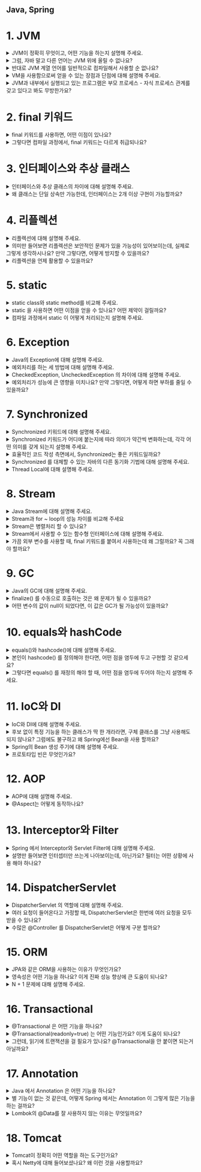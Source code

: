 ## Java, Spring

# 1. JVM

<details>
<summary>JVM이 정확히 무엇이고, 어떤 기능을 하는지 설명해 주세요.</summary>

- JVM은 자바 바이트코드를 실행해주는 가상 머신으로, 자바 프로그램의 런타임 환경을 제공하는 역할을 합니다. 작성된 자바 코드는 컴파일되면 `.class`라는 바이트코드로 변환되고, 이 바이트코드를 실제 머신 코드로 변환해서 실행해주는 것이 JVM입니다.

- 이 과정을 통해 자바는 플랫폼 독립성을 가지게 되고, Write Once, Run Anywhere를 실현할 수 있습니다. (한 번만 작성하면 어디서든 실행 가능!)

![img_jyj.png](img%2Fimg_jyj.png)

</details>

<details>
<summary>그럼, 자바 말고 다른 언어는 JVM 위에 올릴 수 없나요?</summary>

- 가능합니다. JVM은 바이트코드를 실행하는 범용 실행 환경이기 때문에, Kotlin, Groovy, Scala 같은 언어들도 JVM 위에서 실행될 수 있습니다.

</details>

<details>
<summary>반대로 JVM 계열 언어를 일반적으로 컴파일해서 사용할 순 없나요?</summary>

- 기본적으로는 JVM 언어는 JVM 바이트코드를 생성하도록 설계되어 있어서, 일반적인 네이티브 바이너리로 바로 컴파일해서 실행하는 건 어렵습니다.

- 하지만 예외적으로 GraalVM이나 Kotlin/Native와 같은 도구를 사용하면 JVM 언어도 네이티브 바이너리로 컴파일이 가능합니다. 코드를 JVM 없이 실행할 수 있도록 모든 기능을 컴파일 타임에 고정해서 미리 만들어 줍니다.

- 다만 이 경우 JVM의 GC, 런타임 최적화 같은 이점은 포기해야 합니다. JVM의 주요 이점은 "런타임 환경"에서 제공하는 것이고, GC(가비지 컬렉션)는 더 이상 사용되지 않는 메모리를 자동으로 회수하는 기능이며, JIT 컴파일 최적화도 있습니다.

</details>

<details>
<summary>VM을 사용함으로써 얻을 수 있는 장점과 단점에 대해 설명해 주세요.</summary>

- 장점은 플랫폼 독립성과 안정성, 런타임 최적화입니다. JVM만 있다면 어떤 운영체제에서도 자바 코드를 실행할 수 있고, 런타임 중 JIT 컴파일러를 통해 코드가 최적화되기도 합니다. 또한 JVM이 예외 처리나 메모리 관리(GC)를 담당하므로 개발자는 비즈니스 로직에 집중할 수 있습니다.

- 단점은 성능과 자원 사용 측면입니다. VM 위에서 동작하다 보니 네이티브 코드보다는 실행 속도가 느리고, JVM 자체도 메모리와 CPU 자원을 별도로 사용하기 때문에 무거운 환경에서는 부담이 될 수 있습니다.

</details>

<details>
<summary>JVM과 내부에서 실행되고 있는 프로그램은 부모 프로세스 - 자식 프로세스 관계를 갖고 있다고 봐도 무방한가요?</summary>

- 아니요, 일반적으로는 부모-자식 프로세스 관계가 아닙니다.

- 실제 관계는 JVM이 하나의 프로세스로 실행되고, Java 애플리케이션은 JVM 내부의 스레드로 실행되는 단일 프로세스 - 스레드 관계입니다.

- 예외 상황으로는 ProcessBuilder를 사용하여 외부 프로세스를 실행하는 경우에만 JVM이 부모 프로세스가 됩니다. 장점은 스레드가 자원 공유를 통해 효율적으로 통신하고 작업 처리할 수 있다는 점입니다.

</details>

# 2. final 키워드

<details>
<summary>final 키워드를 사용하면, 어떤 이점이 있나요?</summary>

- final 키워드는 불변성을 보장하기 때문에 코드 안정성이 증가합니다. 특히 안전한 공유 객체가 되어 멀티스레드 환경에서 동기화 문제를 줄일 수 있습니다.

- 핵심 기능으로는 final 변수는 값 변경을 방지하여 상수화하고, final 메서드는 오버라이딩을 방지하며, final 클래스는 상속을 방지합니다. 이렇게 해서 안전한 공유 객체로 사용할 수 있습니다.

</details>

<details>
<summary>그렇다면 컴파일 과정에서, final 키워드는 다르게 취급되나요?</summary>

- 네, final 키워드는 컴파일 과정에서 특별하게 취급됩니다. final이 붙은 기본형 상수나 문자열 상수는 컴파일 시점에 값이 코드에 직접 삽입됩니다. 이런 것을 compile-time constant라고 부르며, JVM은 해당 클래스를 로딩하지 않고도 값을 사용할 수 있습니다.

</details>

# 3. 인터페이스와 추상 클래스

<details>
<summary>인터페이스와 추상 클래스의 차이에 대해 설명해 주세요.</summary>

- 인터페이스와 추상 클래스 모두 다형성을 제공하지만, 목적과 구조가 다릅니다.

- 추상 클래스는 상속받을 클래스들이 공통으로 가지는 메서드와 필드가 많아 중복 멤버 통합이 필요할 때 사용합니다. extends 키워드를 사용하고 단일 상속만 가능하며, 공통 기능을 제공하여 재사용성을 향상시킵니다.

- 인터페이스는 애플리케이션의 기능을 정의해야 하지만 그 구현 방식이나 대상에 대해 추상화할 때 사용합니다. implements 키워드를 사용하고 다중 구현이 가능하며, 클래스와 별도로 구현 객체가 같은 동작을 한다는 것을 보장합니다.

</details>

<details>
<summary>왜 클래스는 단일 상속만 가능한데, 인터페이스는 2개 이상 구현이 가능할까요?</summary>

- 클래스 단일 상속 제한 이유는 다이아몬드 문제 때문입니다. 두 개 이상의 클래스에서 상속받을 때 같은 메서드가 구현되어 있을 경우, 자식 클래스에 어떤 메서드를 상속받아야 하는지 모호해지는 문제가 발생할 수 있고, 상속 구조가 복잡해져 유지보수가 어려워집니다.

- 인터페이스 다중 구현이 가능한 이유는 메서드 구현을 강제하지만, 메서드의 구현은 자식 클래스가 담당하기 때문입니다. 메서드 충돌 시 오버라이딩을 통해 충돌을 해결할 수 있고, "동일한 실행"을 보장하기 위한 계약이므로 다중 구현이 자연스럽습니다.

</details>

# 4. 리플렉션

<details>
<summary>리플렉션에 대해 설명해 주세요.</summary>

- 리플렉션(Reflection)은 실행 시간(런타임)에 클래스, 메서드, 필드 등의 정보를 동적으로 조회하고 조작할 수 있는 기능입니다. 특히 스프링 프레임워크에서는 리플렉션을 사용해서 많은 핵심 기능들을 구현합니다. 의존성 주입 등이 대표적인 예시입니다.

</details>

<details>
<summary>의미만 들어보면 리플렉션은 보안적인 문제가 있을 가능성이 있어보이는데, 실제로 그렇게 생각하시나요? 만약 그렇다면, 어떻게 방지할 수 있을까요?</summary>

- 네, 리플렉션을 사용하면 기본적으로 접근할 수 없는 private 필드나 메서드에 접근하고 이를 수정할 수 있습니다. 클래스 설계자가 의도한 방식이 아니기 때문에 보안에 취약점이 발생할 수 있습니다.

- 또한 리플렉션을 사용하여 특정 부분을 동적으로 변경해 악성 코드를 삽입하거나 실행할 수 있습니다. 이를 방지하기 위해 보안관리자를 활성화하여 리플렉션을 사용할 수 있는 코드와 사용할 수 없는 코드를 구분하거나, setAccessible(false)로 하여 꼭 필요한 경우에만 공개합니다.

</details>

<details>
<summary>리플렉션을 언제 활용할 수 있을까요?</summary>

- 리플렉션은 주로 프레임워크와 라이브러리 개발에서 많이 사용됩니다. 스프링 프레임워크의 경우 의존성 주입(DI)이나 AOP 프록시 생성 시 클래스 정보를 동적으로 분석하여 빈을 생성하고 주입하는 데 활용합니다.
    - 스프링에서 리플렉션 동작 과정을 자세히 보면, 먼저 @Component나 @Service 같은 어노테이션이 붙은 클래스를 스캔할 때 리플렉션을 사용하여 해당 클래스의 메타데이터를 읽어옵니다. 그 다음 @Autowired나 @Resource 같은 의존성 주입 시에는 리플렉션으로 필드나 생성자의 타입 정보를 분석하여 적절한 빈을 찾아서 주입합니다.
    - AOP의 경우 @Transactional 같은 어노테션이 붙은 메서드를 찾기 위해 리플렉션으로 메서드 정보를 분석하고, 프록시 객체를 생성할 때도 원본 메서드의 시그니처를 리플렉션으로 파악하여 메서드 호출을 가로채는 구조를 만듭니다.

- 또한 JUnit과 같은 테스트 프레임워크에서는 테스트 클래스의 메서드를 동적으로 찾아서 실행하거나, Mockito 같은 모킹 라이브러리에서는 프록시 객체를 생성할 때 리플렉션을 사용합니다.

</details>

# 5. static

<details>
<summary>static class와 static method를 비교해 주세요.</summary>

- static class는 주로 내부 클래스에서 사용되며, 외부 클래스의 인스턴스 없이 독립적으로 동작할 수 있도록 합니다. 외부 참조 문제를 해결하여 외부 인스턴스 참조로 인한 메모리 누수 현상을 방지하고, 클래스 정의를 위한 것입니다.

- static method는 특정 객체가 아닌 클래스 자체에서 호출할 수 있는 메서드로, 주로 유틸리티 함수나 공통 기능을 구현하는 데 사용됩니다. 특정 동작을 수행하는 것이고, 두 개 모두 인스턴스 없이 호출 가능하다는 공통점이 있습니다.

</details>

<details>
<summary>static 을 사용하면 어떤 이점을 얻을 수 있나요? 어떤 제약이 걸릴까요?</summary>

- 이점으로는 메모리 최적화가 있습니다. 객체를 생성하지 않고도 멤버에 접근할 수 있어 성능 향상의 이점이 있고, 고정된 영역만 사용하여 메모리 낭비를 방지할 수 있습니다.

- 제약으로는 메모리 누수 가능성이 있습니다. static으로 선언된 멤버는 JVM의 heap 영역이 아닌 method area에 저장되고 GC의 대상이 아니므로 메모리 누수가 발생할 수 있습니다. 또한 객체지향 원칙을 위반하고, 프로그램 종료 시까지 메모리가 할당되어 남발 시 메모리와 프로그램 성능이 저하될 수 있습니다.

</details>

<details>
<summary>컴파일 과정에서 static 이 어떻게 처리되는지 설명해 주세요.</summary>

- 컴파일 단계에서 .class 파일에 static 멤버가 존재하면, 객체 생성 없이도 접근 가능하도록 바이트 코드가 생성됩니다. JVM이 실행될 때는 Method Area에 static 멤버가 저장되고 런타임 시에 static 멤버는 객체 생성과 관계없이 접근이 가능합니다. 메모리 할당은 객체가 heap 영역 메모리에 올라가기 전에 호출해서 사용할 수 있습니다.

</details>

# 6. Exception

<details>
<summary>Java의 Exception에 대해 설명해 주세요.</summary>

- Exception은 프로그램 실행 중에 발생할 수 있는 오류 상황을 처리하기 위한 Java의 메커니즘입니다. 예외의 정의는 사용자의 조작이나 개발자의 코딩 실수 등으로 발생하는 오류이고, 예외 처리의 목적은 프로그램이 비정상적으로 종료되는 것을 방지하고, 오류 상황에 대한 적절한 대응을 하는 것입니다.

</details>

<details>
<summary>예외처리를 하는 세 방법에 대해 설명해 주세요.</summary>

- 첫 번째는 예외 복구입니다. 예외 상황을 파악하고 문제를 해결해서 정상 상태로 되돌려놓는 방법으로, 예외가 발생하더라도 일정 수만큼 재시도하여 예외 복구를 시도합니다.

- 두 번째는 예외 처리 회피입니다. 예외 처리를 직접 담당하지 않고 호출한 쪽으로 던져 회피하는 방법으로, 호출한 쪽에서 예외를 처리하는 것이 바람직할 때 사용합니다.

- 세 번째는 예외 전환입니다. 회피 방법과 비슷하게 메서드 밖으로 예외를 던지지만, 더 명확한 의미를 가진 예외로 변경해서 예외를 던지는 방법입니다.

</details>

<details>
<summary>CheckedException, UncheckedException 의 차이에 대해 설명해 주세요.</summary>

- CheckedException은 개발자가 반드시 예외처리해야 하는 오류입니다. 미처리 시 컴파일 에러가 발생하고, 복구 가능성이 있는 예외로 IOException, SQLException 등이 대표적입니다.

- UncheckedException은 예외처리를 하지 않아도 컴파일 에러가 발생하지 않습니다. RuntimeException 클래스를 상속받는 예외들로, 복구 가능성이 없는 예외로 NullPointerException, ArrayIndexOutOfBoundsException 등이 대표적입니다. 예상치 못한 상황에서 발생하는 것이 아니므로 굳이 예외 처리를 강제하지 않습니다.

</details>

<details>
<summary>예외처리가 성능에 큰 영향을 미치나요? 만약 그렇다면, 어떻게 하면 부하를 줄일 수 있을까요?</summary>

- 네, 예외처리가 성능에 영향을 미칠 수 있습니다. 성능 영향 요인으로는 스택 트레이스 캡처가 있습니다. JVM이 exception handler가 포함된 메서드를 찾기 위해 call stack을 검색하는 비용이 발생하고, 예외 객체 생성으로 인한 오버헤드가 있습니다.

- 부하를 줄이는 방법으로는 입력 값을 사전에 검증하여 예외 발생을 최소화하고, 예외 객체를 캐싱하여 재사용하며, 예외를 정상적인 제어 흐름으로 사용하지 않는 것입니다. 또한 커스텀 예외에서 fillInStackTrace를 오버라이드하여 스택 트레이스 생성 비용을 줄일 수 있습니다.

</details>

# 7. Synchronized

<details>
<summary>Synchronized 키워드에 대해 설명해 주세요.</summary>

- Synchronized 키워드는 자바에서 멀티스레드 환경에서 동기화를 보장하기 위해 사용하는 키워드입니다. 동작 원리는 공유자원에 여러 스레드가 동시에 접근하지 못하도록 락을 걸어 데이터 일관성을 유지하는 것입니다. 임계 영역(Critical Section)은 공유데이터가 사용되는 부분을 의미하며, 자바에서는 이 부분에 synchronized 키워드를 사용합니다.

</details>

<details>
<summary>Synchronized 키워드가 어디에 붙는지에 따라 의미가 약간씩 변화하는데, 각각 어떤 의미를 갖게 되는지 설명해 주세요.</summary>

- synchronized method는 인스턴스 단위로 lock을 걸지만, synchronized 키워드가 붙은 메소드들에 대해서만 lock을 공유합니다. synchronized 메소드를 호출하는 순간, 모든 synchronized 메소드에 lock이 걸려 다른 스레드가 어떠한 synchronized 메소드를 호출할 수 없습니다.

- static synchronized method는 인스턴스가 아닌 클래스 단위로 lock을 공유합니다. 인스턴스 단위에 거는 lock은 공유되지 않아 동기화 이슈가 발생할 수 있습니다.

- synchronized block은 synchronized 인자 값으로 this를 사용하면 block을 통해 만들어진 스레드는 lock을 공유하고, static이 추가되면 클래스 단위로 lock을 공유합니다.

</details>

<details>
<summary>효율적인 코드 작성 측면에서, Synchronized는 좋은 키워드일까요?</summary>

- 멀티스레드 환경에서 데이터 정합성을 유지해야 하는 상황이라면 좋은 키워드입니다. 하지만 주의사항이 있습니다. 락을 획득하고 해제하는 과정에서 성능 저하가 발생하고, 경합 상태에서 병목이 심해지는 경향이 있으며, 단순한 읽기 작업에서도 불필요한 lock이 적용되면 속도 저하가 발생합니다. 또한 스레드 대기와 데드락의 위험성이 존재합니다. 결론적으로 상황에 맞게 사용해야 하며, 과도한 동기화는 성능 저하를 일으킬 수 있습니다.

</details>

<details>
<summary>Synchronized 를 대체할 수 있는 자바의 다른 동기화 기법에 대해 설명해 주세요.</summary>

- Concurrent Collections을 활용한 방법이 있습니다. 이를 통해 멀티스레드 환경에서 안전한 컬렉션 관리를 수행할 수 있으며, 읽기와 쓰기 병행 작업이 많을 때 synchronized보다 효율적입니다.

- Atomic 패키지를 활용하여 thread-safe한 연산을 수행할 수 있습니다. CAS(Compare-And-Swap) 연산을 통해 동기화를 제공합니다.

- ReentrantLock은 synchronized보다 더 유연한 락 관리가 가능하고, 공정성(fairness) 설정, 타임아웃 설정 등을 지원합니다.

- ReadWriteLock은 읽기와 쓰기를 분리하여 성능을 향상시킬 수 있습니다.

- CompletableFuture는 비동기 프로그래밍을 통한 동시성 처리를 제공합니다.

</details>

<details>
<summary>Thread Local에 대해 설명해 주세요.</summary>

- ThreadLocal은 Java에서 지원하는 Thread Safe한 기술로, 멀티 스레드 환경에서 각각의 스레드가 개별적으로 데이터를 저장하고 관리할 수 있도록 도와줍니다. 핵심 특징으로는 각 스레드가 별도의 저장공간을 할당받아 각 상태를 가질 수 있고, 멀티스레드 환경에서도 데이터 충돌 없이 안전하게 사용할 수 있습니다.

- 주의사항으로는 WAS 환경에서 Thread pool 기반으로 동작하므로 ThreadLocal 사용 후 비워주지 않으면 다른 사용자가 기존에 세팅된 ThreadLocal의 데이터를 공유할 수 있습니다. 메모리 누수 방지를 위해 Thread의 사용이 끝나는 시점에 ThreadLocal을 초기화할 필요가 있습니다. 사용처로는 Spring Security 내 context 보관 등이 있습니다.

</details>

# 8. Stream

<details>
<summary>Java Stream에 대해 설명해 주세요.</summary>

- Stream은 데이터 처리 파이프라인을 위한 API입니다. 

- 실제 개발에서 자주 사용하는 방식:
  - 컬렉션 데이터를 필터링할 때: filter()로 조건에 맞는 데이터만 추출
  - 데이터 변환할 때: map()으로 객체를 다른 형태로 변환
  - 데이터를 수집할 때: collect()로 결과를 리스트나 맵으로 모음
  - 데이터 개수나 합계를 구할 때: count(), sum() 등으로 집계

- Stream의 장점은 함수형 프로그래밍 스타일을 지원한다는 점이고, 지연 평가로 실제로 결과가 필요할 때까지 처리를 미룰 수 있습니다. 또한 원본 데이터를 건드리지 않아서 안전하게 사용할 수 있습니다.

</details>

<details>
<summary>Stream과 for ~ loop의 성능 차이를 비교해 주세요</summary>

- 일반적으로 Stream이 for loop보다 더 느립니다. 성능 차이 이유로는 for loop는 개념이 오래되어 JVM 내부에서 최적화가 잘 되어 있지만, Stream은 함수형 프로그래밍 특징인 불변성을 위해 복사를 해 메모리 증가, 오버헤드 등으로 속도가 느립니다.

- 단순한 반복 작업은 for loop가 유리하지만, 복잡한 데이터 처리나 가독성이 중요한 경우는 Stream이 유리합니다.

</details>

<details>
<summary>Stream은 병렬처리 할 수 있나요?</summary>

- 네, 병렬처리를 할 수 있습니다. 병렬처리 방법으로는 parallel() 메서드로 기존 Stream에 병렬 처리를 적용하거나, parallelStream()으로 병렬 처리가 적용된 Stream을 생성할 수 있습니다.

- 내부 동작은 Fork와 Join Framework를 사용하여 병렬 처리를 진행하고, 장점은 개발자가 직접 스레드나 스레드 풀을 생성 및 관리하지 않고 메서드로 간단하게 병렬처리를 진행할 수 있다는 점입니다. 주의사항은 모든 상황에서 병렬 처리가 유리하지는 않으며, 데이터 크기와 연산 복잡도를 고려해야 합니다.

</details>

<details>
<summary>Stream에서 사용할 수 있는 함수형 인터페이스에 대해 설명해 주세요.</summary>

- 총 4가지의 주요 함수형 인터페이스가 있습니다. 

- Predicate<T>는 주어진 입력을 받아 true 또는 false를 반환하는 인터페이스로 filter() 메서드에서 주로 사용합니다.

- Function<T, R>은 입력을 받아 다른 타입의 출력을 반환하는 함수형 인터페이스로 map() 메서드에서 주로 사용합니다.

- Supplier<T>는 매개변수 없이 값을 반환해주는 인터페이스로 generate() 메서드에서 주로 사용합니다.

- Consumer<T>는 입력을 받아 처리하지만 반환값이 없는 인터페이스로 forEach() 메서드에서 주로 사용합니다.

</details>

<details>
<summary>가끔 외부 변수를 사용할 때, final 키워드를 붙여서 사용하는데 왜 그럴까요? 꼭 그래야 할까요?</summary>

- 람다나 익명 클래스에서 외부 변수를 사용할 때 final이 필요한 이유는 변수의 수명이 다르기 때문입니다. 지역 변수는 메서드가 끝나면 사라지지만, 람다는 나중에 실행될 수 있어서 외부 변수가 중간에 바뀌면 람다가 실행될 때 예상과 다른 값을 사용할 수 있습니다.

- final을 사용하면 변수 값이 바뀌지 않음을 보장해서 안전하게 람다에서 사용할 수 있고, 코드를 읽는 사람도 이 변수는 바뀌지 않는다는 것을 쉽게 알 수 있습니다.

- Java 8 이후로는 final 없이도 사용할 수 있지만, 명시적으로 final을 붙이는 것이 좋습니다.

</details>

# 9. GC

<details>
<summary>Java의 GC에 대해 설명해 주세요.</summary>

- 가비지 컬렉션은 JVM의 Heap 영역에서 필요없게 된 메모리 객체를 모아 주기적으로 제거하는 프로세스입니다. 

- 핵심 특징으로는 자동 메모리 관리가 있습니다. C나 C++과 달리 프로그래머가 수동으로 메모리 할당과 해제를 하지 않아도 되고, 메모리 누수 방지로 개발자가 메모리 관리에 신경 쓰지 않고 개발에 집중할 수 있습니다. 또한 객체 참조 상태 기반으로 객체가 참조되고 있는 상태 여부로 제거 대상을 결정합니다.

- 다양한 GC 알고리즘을 설정을 통해 Java에 적용할 수 있고, Serial, Parallel, CMS, G1, ZGC 등이 있습니다. 다른 언어에도 내장되어 있어서 파이썬, 자바스크립트, GO 언어 등에도 GC 기능이 내장되어 있습니다.

- 단점으로는 예측 불가능성으로 메모리가 정확히 언제 해제되는지 알 수 없어 제어하기 어렵고, STW로 GC 동작 중에는 다른 동작이 멈춰 오버헤드가 발생하며, CPU 오버헤드로 GC 자체가 CPU 자원을 사용한다는 점이 있습니다.

</details>

<details>
<summary>finalize() 를 수동으로 호출하는 것은 왜 문제가 될 수 있을까요?</summary>

- finalize()는 GC에 의해 객체가 제거될 때 자동으로 실행되는 메서드입니다. 

- 수동 호출 시 문제점:
  - 예측 불가한 실행: 어떤 스레드가 실행하는지 예측이 불가능
  - GC 스케줄링 방해: GC가 객체를 수집하지 않으려 하여 정상적으로 호출되지 않을 수 있음
  - 객체 부활: finalize()에서 객체를 다시 참조하게 되면 예상치 못하게 객체가 다시 살아날 수 있음
  - 동시성 문제: 여러 스레드에서 동시에 호출 시 동시성 문제가 야기될 수 있음
  - 보안 취약: finalize() 내의 예외는 JVM에 의해 잡히지 않음

- 대안: finalize() 대신 Cleaner나 AutoCloseable 인터페이스를 사용하고, try-with-resources 문법을 활용하는 것이 좋습니다.

</details>

<details>
<summary>어떤 변수의 값이 null이 되었다면, 이 값은 GC가 될 가능성이 있을까요?</summary>

- 상황에 따라 GC가 될 가능성이 있습니다. 

- GC 대상이 되는 경우:
  - 객체가 null인 경우: 참조가 끊어진 객체
  - 블록 실행 종료 후: 블록 내에서 생성된 객체
  - 부모 객체가 null인 경우: 포함되는 자식 객체

- GC 대상이 되지 않는 경우:
  - null이 되었지만 다른 참조가 남아있는 경우: 다른 변수나 객체가 여전히 참조하고 있는 경우

</details>

# 10. equals와 hashCode

<details>
<summary>equals()와 hashcode()에 대해 설명해 주세요.</summary>

- equals()는 객체 간 논리적 동등성을 비교하는 메서드입니다. 기본적으로 Object 클래스의 equals() 메서드는 '==' 연산자와 동일하게 참조 비교를 수행하고, 객체 내용을 비교하려면 equals()를 오버라이딩해야 합니다.

- hashCode()는 객체의 해시 값을 반환하는 메서드로, HashMap, HashSet, HashTable 등에서 사용됩니다. 주의점은 equals()가 true를 반환하는 객체들은 반드시 hashCode()도 동일한 값을 반환해야 한다는 것입니다.

</details>

<details>
<summary>본인이 hashcode() 를 정의해야 한다면, 어떤 점을 염두에 두고 구현할 것 같으세요?</summary>

- equals()와의 일관성을 유지할 수 있도록 equals()가 true를 반환한 경우 hashCode()도 동일해야 한다는 것입니다. 객체가 변하지 않았을 때 해시 값도 변하지 않도록 고려하여 작성할 것 같습니다.

- 또한 좋은 해시 분포를 위해 다양한 값들이 균등하게 분포되도록 구현하고, 빠른 계산이 가능하도록 효율적인 알고리즘을 사용하며, null 값에 대한 안전한 처리를 해야 합니다. 해시 충돌의 경우 equals()가 달라도 hashCode() 값은 같을 수 있으므로 LinkedList 형태로 객체를 추가하는 방식을 고려해야 합니다.

</details>

<details>
<summary>그렇다면 equals() 를 재정의 해야 할 때, 어떤 점을 염두에 두어야 하는지 설명해 주세요.</summary>

- 5가지 일반 규약을 준수해야 합니다:
  - 반사성: x.equals(x)는 true
  - 대칭성: x.equals(y)가 true면 y.equals(x)도 true
  - 추이성: x.equals(y)가 true이고 y.equals(z)가 true면 x.equals(z)도 true
  - 일관성: x.equals(y)를 여러 번 호출해도 항상 같은 결과
  - null 아님: x.equals(null)은 false

- hashCode() 계약으로 반드시 hashCode()도 재정의해야 하고, instanceof 연산자로 올바른 타입인지 확인해야 합니다. fail-fast 최적화로 가능하면 getClass() 대신 instanceof를 사용하여 상속 관계를 고려해야 합니다.

</details>

# 11. IoC와 DI

<details>
<summary>IoC와 DI에 대해 설명해 주세요.</summary>

- IoC(Inversion of Control, 제어의 역전)는 개발자가 직접 관리하던 객체의 생성과 제어 흐름을 프레임워크나 컨테이너에 위임한다는 개념입니다. 객체의 생성, 초기화, 생명 주기 관리 등을 프레임워크가 처리하고, IoC 컨테이너(스프링 컨테이너)에 의해 관리됩니다.

- DI(Dependency Injection, 의존성 주입)는 빈 설정 정보를 바탕으로 컨테이너가 외부에서 객체를 생성해 필요한 클래스에 주입하는 패턴입니다. IoC의 구현 방식 중 하나입니다. DI를 사용하면 클래스 간의 의존 관계가 명확해지고, 테스트하기 쉬우며, 코드의 유연성이 높아집니다.
  - 생성자 주입: 객체 생성 시점에 의존성을 주입받아 한 번 설정되면 변경 불가
  - 수정자 주입: setter 메서드를 통해 언제든지 의존성을 변경 가능
  - 필드 주입: @Autowired를 필드에 직접 붙여서 주입받는 방식

</details>

<details>
<summary>후보 없이 특정 기능을 하는 클래스가 딱 한 개라라면, 구체 클래스를 그냥 사용해도 되지 않나요? 그럼에도 불구하고 왜 Spring에선 Bean을 사용 할까요?</summary>

% 구체 클래스: 추상화되지 않은 실제 구현체

- 맞습니다. 그런 경우 구체 클래스를 직접 사용해도 된다고 생각합니다. 하지만 Spring에서 여전히 Bean을 등록해서 사용하는 것이 더 좋은 이유가 있습니다.

- 싱글톤 관리로 객체가 한 번만 생성되어 재사용되는 싱글톤 빈으로 관리되어 불필요한 객체 생성을 방지하고 성능 최적화를 할 수 있습니다. DI를 통한 결합도 감소로 타클래스 의존성을 낮출 수 있고, 객체 생명 주기 관리로 스프링이 객체의 생명 주기를 관리합니다. 부가 기능 추가로 로깅, 트랜잭션과 같은 부가 기능을 쉽게 추가할 수 있으며, 테스트 용이성으로 모킹과 테스트가 용이합니다.

</details>

<details>
<summary>Spring의 Bean 생성 주기에 대해 설명해 주세요.</summary>

- 스프링 컨테이너 생성 → Bean 생성 → 의존성 주입 → 초기화 콜백 → Bean 사용 → 소멸전 콜백 → 스프링 종료 순서로 진행됩니다.

- 초기화 콜백(init)은 Bean 생성 + 의존성 주입 후 초기화 콜백이 호출되고, 소멸 전 콜백(destroy)은 스프링 종료 전, Bean 소멸 직전에 호출됩니다.

- 각 단계별 역할로는 Bean 생성에서 클래스의 인스턴스를 생성하고, 의존성 주입에서 필요한 의존성을 주입하며, 초기화에서 Bean이 사용되기 전 필요한 초기화 작업을 수행합니다. 사용 단계에서 실제 비즈니스 로직에서 Bean을 사용하고, 소멸에서 Bean이 소멸되기 전 정리 작업을 수행합니다.

</details>

<details>
<summary>프로토타입 빈은 무엇인가요?</summary>

- 프로토타입 빈은 스프링에서 빈을 등록하면 기본적으로 싱글톤으로 만들어지는데, 이를 싱글톤이 아닌 하나의 빈으로 여러 개의 객체를 만들고 싶을 때 사용하는 것입니다.

- 특징으로는 매번 새로운 인스턴스를 요청할 때마다 새로운 객체를 생성하고, 생명 주기는 스프링 컨테이너가 관리하지 않습니다.

- 사용 시 주의사항으로는 @Resource나 @Autowired 등으로 의존관계 주입 후 프로토타입 빈을 가져오려면 싱글톤 빈처럼 작동하기 때문에 ApplicationContext.getBean()을 사용해서 다른 객체를 가져와야 합니다. 생명 주기가 관리되는 스프링 빈과 달리, 프로토타입 빈은 개발자가 직접 관리해야 합니다.

</details>

# 12. AOP

<details>
<summary>AOP에 대해 설명해 주세요.</summary>
</details>

<details>
<summary>@Aspect는 어떻게 동작하나요?</summary>
</details>

# 13. Interceptor와 Filter

<details>
<summary>Spring 에서 Interceptor와 Servlet Filter에 대해 설명해 주세요.</summary>
</details>

<details>
<summary>설명만 들어보면 인터셉터만 쓰는게 나아보이는데, 아닌가요? 필터는 어떤 상황에 사용 해야 하나요?</summary>
</details>

# 14. DispatcherServlet

<details>
<summary>DispatcherServlet 의 역할에 대해 설명해 주세요.</summary>
</details>

<details>
<summary>여러 요청이 들어온다고 가정할 때, DispatcherServlet은 한번에 여러 요청을 모두 받을 수 있나요?</summary>
</details>

<details>
<summary>수많은 @Controller 를 DispatcherServlet은 어떻게 구분 할까요?</summary>
</details>

# 15. ORM

<details>
<summary>JPA와 같은 ORM을 사용하는 이유가 무엇인가요?</summary>
</details>

<details>
<summary>영속성은 어떤 기능을 하나요? 이게 진짜 성능 향상에 큰 도움이 되나요?</summary>
</details>

<details>
<summary>N + 1 문제에 대해 설명해 주세요.</summary>
</details>

# 16. Transactional

<details>
<summary>@Transactional 은 어떤 기능을 하나요?</summary>
</details>

<details>
<summary>@Transactional(readonly=true) 는 어떤 기능인가요? 이게 도움이 되나요?</summary>
</details>

<details>
<summary>그런데, 읽기에 트랜잭션을 걸 필요가 있나요? @Transactional을 안 붙이면 되는거 아닐까요?</summary>
</details>

# 17. Annotation

<details>
<summary>Java 에서 Annotation 은 어떤 기능을 하나요?</summary>
</details>

<details>
<summary>별 기능이 없는 것 같은데, 어떻게 Spring 에서는 Annotation 이 그렇게 많은 기능을 하는 걸까요?</summary>
</details>

<details>
<summary>Lombok의 @Data를 잘 사용하지 않는 이유는 무엇일까요?</summary>
</details>

# 18. Tomcat

<details>
<summary>Tomcat이 정확히 어떤 역할을 하는 도구인가요?</summary>
</details>

<details>
<summary>혹시 Netty에 대해 들어보셨나요? 왜 이런 것을 사용할까요?</summary>
</details>